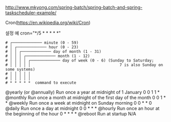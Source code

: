 http://www.mkyong.com/spring-batch/spring-batch-and-spring-taskscheduler-example/

Cron(https://en.wikipedia.org/wiki/Cron)

설정 예
cron="*/5 * * * * *"

```
# ┌───────────── minute (0 - 59)
# │ ┌───────────── hour (0 - 23)
# │ │ ┌───────────── day of month (1 - 31)
# │ │ │ ┌───────────── month (1 - 12)
# │ │ │ │ ┌───────────── day of week (0 - 6) (Sunday to Saturday;
# │ │ │ │ │                                       7 is also Sunday on some systems)
# │ │ │ │ │
# │ │ │ │ │
# * * * * *  command to execute
```

@yearly (or @annually)		Run once a year at midnight of 1 January						0 0 1 1 *
@monthly					Run once a month at midnight of the first day of the month		0 0 1 * *
@weekly						Run once a week at midnight on Sunday morning					0 0 * * 0
@daily						Run once a day at midnight										0 0 * * *
@hourly						Run once an hour at the beginning of the hour					0 * * * *
@reboot						Run at startup													N/A